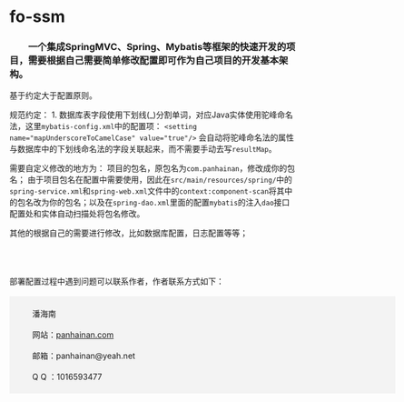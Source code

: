 # fo-ssm
### &emsp;&emsp;一个集成SpringMVC、Spring、Mybatis等框架的快速开发的项目，需要根据自己需要简单修改配置即可作为自己项目的开发基本架构。  


基于约定大于配置原则。

规范约定：
    1. 数据库表字段使用下划线(_)分割单词，对应Java实体使用驼峰命名法，这里`mybatis-config.xml`中的配置项：
    ```<setting name="mapUnderscoreToCamelCase" value="true"/>```
    会自动将驼峰命名法的属性与数据库中的下划线命名法的字段关联起来，而不需要手动去写`resultMap`。

需要自定义修改的地方为：
项目的包名，原包名为`com.panhainan`，修改成你的包名；
    由于项目包名在配置中需要使用，因此在`src/main/resources/spring/`中的`spring-service.xml`和`spring-web.xml`文件中的`context:component-scan`将其中的包名改为你的包名；以及在`spring-dao.xml`里面的配置`mybatis`的注入`dao`接口配置处和实体自动扫描处将包名修改。

其他的根据自己的需要进行修改，比如数据库配置，日志配置等等；
 

<br/>
<br/>
<br/>
部署配置过程中遇到问题可以联系作者，作者联系方式如下：<br/><br/>
<div style="background-color: #F3F3F3;
        width: 600px;
        padding: 20px 40px;">
    潘海南 <br/><br/>
    网站：<a href="http://www.panhainan.com" target="_blank">panhainan.com</a> <br/><br/>
    邮箱：panhainan@yeah.net <br/><br/>
    Q Q ：1016593477 <br/>
</div>


